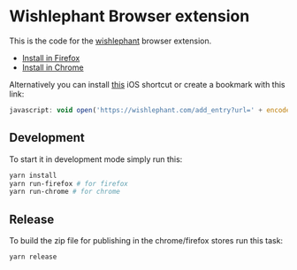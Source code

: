 # Wishlephant Browser extension

This is the code for the [wishlephant](https://wishlephant.com) browser extension.

- [Install in Firefox](https://addons.mozilla.org/en-US/firefox/addon/wishlephant/?src=search)
- [Install in Chrome](https://chrome.google.com/webstore/detail/wishlephant/jlboplkjmpihnagigadfbghilalnpgkl?hl=de)

Alternatively you can install [this](https://www.icloud.com/shortcuts/d2bc9187df2349a7a1417976dd2b795b)
iOS shortcut or create a bookmark with this link:

```js
javascript: void open('https://wishlephant.com/add_entry?url=' + encodeURIComponent(location.href), '_blank');
```

## Development

To start it in development mode simply run this:

```sh
yarn install
yarn run-firefox # for firefox
yarn run-chrome # for chrome
```

## Release

To build the zip file for publishing in the chrome/firefox stores run
this task:

```sh
yarn release
```
